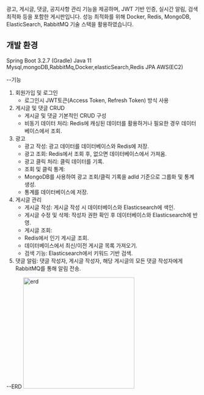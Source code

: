  광고, 게시글, 댓글, 공지사항 관리 기능을 제공하며, JWT 기반 인증, 실시간 알림, 검색 최적화 등을 포함한 게시판입니다. 
 성능 최적화를 위해 Docker, Redis, MongoDB, ElasticSearch, RabbitMQ 기술 스택을 활용하였습니다.
 
## 개발 환경
Spring Boot 3.2.7 (Gradle)
Java 11
Mysql,mongoDB,RabbitMq,Docker,elasticSearch,Redis
JPA
AWS(EC2)

--기능
1. 회원가입 및 로그인
   * 로그인시 JWT토큰(Access Token, Refresh Token) 방식 사용
2. 게시글 및 댓글 CRUD
   * 게시글 및 댓글 기본적인 CRUD 구성
   * 비동기 데이터 처리:
     Redis에 캐싱된 데이터를 활용하거나 필요한 경우 데이터베이스에서 조회.
3. 광고
   * 광고 작성: 광고 데이터를 데이터베이스와 Redis에 저장.
   * 광고 조회: Redis에서 조회 후, 없으면 데이터베이스에서 가져옴.
   * 광고 클릭 처리: 클릭 데이터를 기록.
   * 조회 및 클릭 통계:
   * MongoDB를 사용하여 광고 조회/클릭 기록을 adId 기준으로 그룹화 및 통계 생성.
   * 통계를 데이터베이스에 저장.
4. 게시글 관리
   * 게시글 작성: 게시글 작성 시 데이터베이스와 Elasticsearch에 색인.
   * 게시글 수정 및 삭제: 작성자 권한 확인 후 데이터베이스와 Elasticsearch에 반영.
   * 게시글 조회:
   * Redis에서 인기 게시글 조회.
   * 데이터베이스에서 최신/이전 게시글 목록 가져오기.
   * 검색 기능: Elasticsearch에서 키워드 기반 검색.
5. 댓글 알림:
댓글 작성자, 게시글 작성자, 해당 게시글의 모든 댓글 작성자에게 RabbitMQ를 통해 알림 전송.

--ERD
<img width="291" alt="erd" src="https://github.com/user-attachments/assets/3a3cd0bb-0c43-4b06-93f2-a9bcd28aaac9" />
